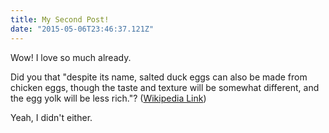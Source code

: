 ```yaml
---
title: My Second Post!
date: "2015-05-06T23:46:37.121Z"
---
```


Wow! I love <CompleteText answer="blogging" /> so much already.

Did you <CompleteText answer="know" /> that "despite its name, salted duck eggs can also be made from
chicken eggs, though the taste and texture will be somewhat different, and the
egg yolk will be less rich."?
([Wikipedia Link](https://en.wikipedia.org/wiki/Salted_duck_egg))

Yeah, I didn't either.
